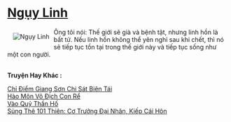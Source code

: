 <a href="https://truyentiki.com/nguy-linh.30587/" title="Ngụy Linh"><h1>Ngụy Linh</h1></a><div style="display:table"><img align="right" style="float: left; padding: 10px;" src="https://truyentiki.com/a/img/str/src/30587.jpg" alt="Ngụy Linh">Ông tôi nói: Thế giới sẽ già và bệnh tật, nhưng linh hồn là bất tử. Nếu linh hồn không thể yên nghỉ sau khi chết, thì nó sẽ tiếp tục tồn tại trong thế giới này và tiếp tục sống như một con người.</div><p><br><b>Truyện Hay Khác :</b></p><a href="https://truyentiki.com/chi-diem-giang-son-chi-sat-bien-tai.30586/" alt="Chỉ Điểm Giang Sơn Chi Sát Biên Tái">Chỉ Điểm Giang Sơn Chi Sát Biên Tái</a><br/><a href="https://github.com/nownovels/top500/tree/master/truyenhay/33934/" alt="Hào Môn Vô Địch Con Rể">Hào Môn Vô Địch Con Rể</a><br/><a href="https://github.com/nownovels/truyenhay/tree/master/truyenhay/30752/README.md" alt="Vào Quỷ Thần Hố">Vào Quỷ Thần Hố</a><br/><a href="https://github.com/nownovels/truyenhay/tree/master/truyenhay/30788/README.md" alt="Sủng Thê 101 Thiên: Cơ Trưởng Đại Nhân, Kiếp Cái Hôn">Sủng Thê 101 Thiên: Cơ Trưởng Đại Nhân, Kiếp Cái Hôn</a><br/>